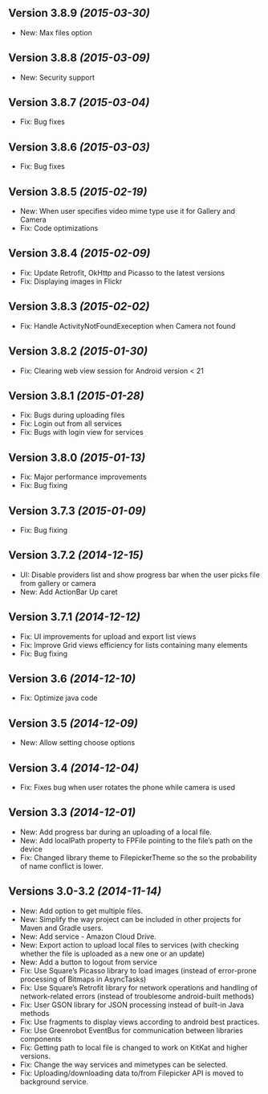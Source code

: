 Version 3.8.9 *(2015-03-30)*
----------------------------
  * New: Max files option

Version 3.8.8 *(2015-03-09)*
----------------------------
  * New: Security support

Version 3.8.7 *(2015-03-04)*
----------------------------
  * Fix: Bug fixes

Version 3.8.6 *(2015-03-03)*
----------------------------
  * Fix: Bug fixes

Version 3.8.5 *(2015-02-19)*
----------------------------
  * New: When user specifies video mime type use it for Gallery and Camera
  * Fix: Code optimizations

Version 3.8.4 *(2015-02-09)*
----------------------------
  * Fix: Update Retrofit, OkHttp and Picasso to the latest versions
  * Fix: Displaying images in Flickr

Version 3.8.3 *(2015-02-02)*
----------------------------
  * Fix: Handle ActivityNotFoundExeception when Camera not found

Version 3.8.2 *(2015-01-30)*
----------------------------
  * Fix: Clearing web view session for Android version < 21

Version 3.8.1 *(2015-01-28)*
----------------------------
  * Fix: Bugs during uploading files
  * Fix: Login out from all services
  * Fix: Bugs with login view for services

Version 3.8.0 *(2015-01-13)*
----------------------------
  * Fix: Major performance improvements
  * Fix: Bug fixing

Version 3.7.3 *(2015-01-09)*
----------------------------
  * Fix: Bug fixing

Version 3.7.2 *(2014-12-15)*
----------------------------
  * UI: Disable providers list and show progress bar when the user picks file from gallery or camera 
  * New: Add ActionBar Up caret

Version 3.7.1 *(2014-12-12)*
----------------------------
  * Fix: UI improvements for upload and export list views
  * Fix: Improve Grid views efficiency for lists containing many elements 
  * Fix: Bug fixing

Version 3.6 *(2014-12-10)*
----------------------------
  * Fix: Optimize java code

Version 3.5 *(2014-12-09)*
----------------------------
  * New: Allow setting choose options

Version 3.4 *(2014-12-04)*
----------------------------
  * Fix: Fixes bug when user rotates the phone while camera is used

Version 3.3 *(2014-12-01)*
----------------------------
  * New: Add progress bar during an uploading of a local file.
  * New: Add localPath property to FPFile pointing to the file’s path on the device
  * Fix: Changed library theme to FilepickerTheme so the so the probability of name conflict is lower.


Versions 3.0-3.2 *(2014-11-14)*
----------------------------
  * New: Add option to get multiple files.
  * New: Simplify the way project can be included in other projects for Maven and Gradle users.
  * New: Add service - Amazon Cloud Drive.
  * New: Export action to upload local files to services (with checking whether the file is uploaded as a new one or an update)
  * New: Add a button to logout from service
  * Fix: Use Square’s Picasso library to load images (instead of error-prone processing of Bitmaps in AsyncTasks)
  * Fix: Use Square’s Retrofit library for network operations and handling of network-related errors (instead of troublesome android-built methods)
  * Fix: User GSON library for JSON processing instead of built-in Java methods
  * Fix: Use fragments to display views according to android best practices.
  * Fix: Use Greenrobot EventBus for communication between libraries components
  * Fix: Getting path to local file is changed to work on KitKat and higher versions.
  * Fix: Change the way services and mimetypes can be selected.
  * Fix: Uploading/downloading data to/from Filepicker API is moved to background service.
 